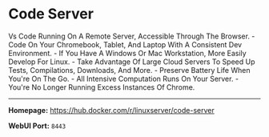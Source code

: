 # Code Server

Vs Code Running On A Remote Server, Accessible Through The Browser. - Code On Your Chromebook, Tablet, And Laptop With A Consistent Dev Environment. - If You Have A Windows Or Mac Workstation, More Easily Develop For Linux. - Take Advantage Of Large Cloud Servers To Speed Up Tests, Compilations, Downloads, And More. - Preserve Battery Life When You're On The Go. - All Intensive Computation Runs On Your Server. - You're No Longer Running Excess Instances Of Chrome.

---

**Homepage:** https://hub.docker.com/r/linuxserver/code-server

**WebUI Port:** `8443`